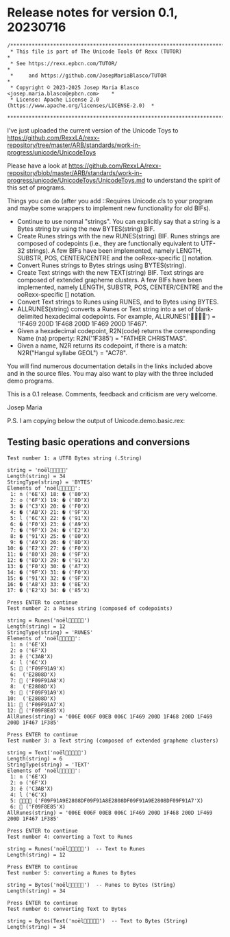 # Release notes for version 0.1, 20230716

```
/******************************************************************************
 * This file is part of The Unicode Tools Of Rexx (TUTOR)                     *
 * See https://rexx.epbcn.com/TUTOR/                                          *
 *     and https://github.com/JosepMariaBlasco/TUTOR                          *
 * Copyright © 2023-2025 Josep Maria Blasco <josep.maria.blasco@epbcn.com>    *
 * License: Apache License 2.0 (https://www.apache.org/licenses/LICENSE-2.0)  *
 ******************************************************************************/
```

I've just uploaded the current version of the Unicode Toys to https://github.com/RexxLA/rexx-repository/tree/master/ARB/standards/work-in-progress/unicode/UnicodeToys

Please have a look at https://github.com/RexxLA/rexx-repository/blob/master/ARB/standards/work-in-progress/unicode/UnicodeToys/UnicodeToys.md to understand the spirit of this set of programs.

Things you can do (after you add ::Requires Unicode.cls to your program and maybe some wrappers to implement new functionality for old BIFs).

* Continue to use normal "strings". You can explicitly say that a string is a Bytes string by using the new BYTES(string) BIF.
* Create Runes strings with the new RUNES(string) BIF. Runes strings are composed of codepoints (i.e., they are functionally equivalent to UTF-32 strings).
  A few BIFs have been implemented, namely LENGTH, SUBSTR, POS, CENTER/CENTRE and the ooRexx-specific [] notation.
* Convert Runes strings to Bytes strings using BYTES(string).
* Create Text strings with the new TEXT(string) BIF. Text strings are composed of extended grapheme clusters. A few BIFs have been implemented,  namely LENGTH, SUBSTR, POS, CENTER/CENTRE and the ooRexx-specific [] notation.
* Convert Text strings to Runes using RUNES, and to Bytes using BYTES.
* ALLRUNES(string) converts a Runes or Text string into a set of blank-delimited hexadecimal codepoints. For example, ALLRUNES('👩‍👨‍👩‍👧') = '1F469 200D 1F468 200D 1F469 200D 1F467'.
* Given a hexadecimal codepoint, R2N(code) returns the corresponding Name (na) property: R2N('1F385') = "FATHER CHRISTMAS".
* Given a name, N2R returns its codepoint, if there is a match: N2R("Hangul syllabe GEOL") = "AC78".

You will find numerous documentation details in the links included above and in the source files. You may also want to play with the three included demo programs.

This is a 0.1 release. Comments, feedback and criticism are very welcome.

  Josep Maria

P.S. I am copying below the output of Unicode.demo.basic.rex:

Testing basic operations and conversions
----------------------------------------
```
Test number 1: a UTF8 Bytes string (.String)

string = 'noël👩‍👨‍👩‍👧🎅'
Length(string) = 34
StringType(string) = 'BYTES'
Elements of 'noël👩‍👨‍👩‍👧🎅':
 1: n ('6E'X) 18: � ('80'X)
 2: o ('6F'X) 19: � ('8D'X)
 3: � ('C3'X) 20: � ('F0'X)
 4: � ('AB'X) 21: � ('9F'X)
 5: l ('6C'X) 22: � ('91'X)
 6: � ('F0'X) 23: � ('A9'X)
 7: � ('9F'X) 24: � ('E2'X)
 8: � ('91'X) 25: � ('80'X)
 9: � ('A9'X) 26: � ('8D'X)
10: � ('E2'X) 27: � ('F0'X)
11: � ('80'X) 28: � ('9F'X)
12: � ('8D'X) 29: � ('91'X)
13: � ('F0'X) 30: � ('A7'X)
14: � ('9F'X) 31: � ('F0'X)
15: � ('91'X) 32: � ('9F'X)
16: � ('A8'X) 33: � ('8E'X)
17: � ('E2'X) 34: � ('85'X)

Press ENTER to continue
Test number 2: a Runes string (composed of codepoints)

string = Runes('noël👩‍👨‍👩‍👧🎅')
Length(string) = 12
StringType(string) = 'RUNES'
Elements of 'noël👩‍👨‍👩‍👧🎅':
 1: n ('6E'X)
 2: o ('6F'X)
 3: ë ('C3AB'X)
 4: l ('6C'X)
 5: 👩 ('F09F91A9'X)
 6: ‍ ('E2808D'X)
 7: 👨 ('F09F91A8'X)
 8: ‍ ('E2808D'X)
 9: 👩 ('F09F91A9'X)
10: ‍ ('E2808D'X)
11: 👧 ('F09F91A7'X)
12: 🎅 ('F09F8E85'X)
AllRunes(string) = '006E 006F 00EB 006C 1F469 200D 1F468 200D 1F469 200D 1F467 1F385'

Press ENTER to continue
Test number 3: a Text string (composed of extended grapheme clusters)

string = Text('noël👩‍👨‍👩‍👧🎅')
Length(string) = 6
StringType(string) = 'TEXT'
Elements of 'noël👩‍👨‍👩‍👧🎅':
 1: n ('6E'X)
 2: o ('6F'X)
 3: ë ('C3AB'X)
 4: l ('6C'X)
 5: 👩‍👨‍👩‍👧 ('F09F91A9E2808DF09F91A8E2808DF09F91A9E2808DF09F91A7'X)
 6: 🎅 ('F09F8E85'X)
AllRunes(string) = '006E 006F 00EB 006C 1F469 200D 1F468 200D 1F469 200D 1F467 1F385'

Press ENTER to continue
Test number 4: converting a Text to Runes

string = Runes('noël👩‍👨‍👩‍👧🎅')  -- Text to Runes
Length(string) = 12

Press ENTER to continue
Test number 5: converting a Runes to Bytes

string = Bytes('noël👩‍👨‍👩‍👧🎅')  -- Runes to Bytes (String)
Length(string) = 34

Press ENTER to continue
Test number 6: converting Text to Bytes

string = Bytes(Text('noël👩‍👨‍👩‍👧🎅')  -- Text to Bytes (String)
Length(string) = 34
```
